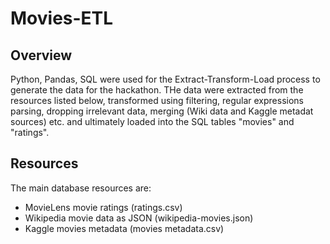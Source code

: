 # Movies-ETL
## Overview
Python, Pandas, SQL were used for the Extract-Transform-Load process to generate the data for the hackathon. THe data were extracted from the resources listed below, transformed using filtering, regular expressions parsing, dropping irrelevant data, merging (Wiki data and Kaggle metadat sources) etc. and ultimately loaded into the SQL tables "movies" and "ratings". 

## Resources
The main database resources are:
* MovieLens movie ratings (ratings.csv)
* Wikipedia movie data as JSON (wikipedia-movies.json)
* Kaggle movies metadata (movies metadata.csv)

